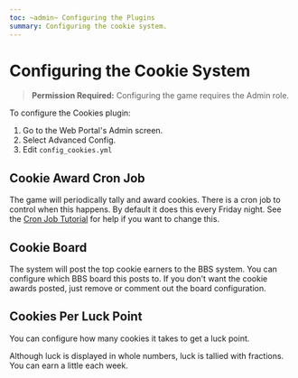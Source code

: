 ```yaml
---
toc: ~admin~ Configuring the Plugins
summary: Configuring the cookie system.
---
```

# Configuring the Cookie System

> **Permission Required:** Configuring the game requires the Admin role.

To configure the Cookies plugin:

1. Go to the Web Portal's Admin screen.  
2. Select Advanced Config.
3. Edit `config_cookies.yml`


## Cookie Award Cron Job

The game will periodically tally and award cookies.  There is a cron job to control when this happens.  By default it does this every Friday night.  See the [Cron Job Tutorial](http://www.aresmush.com/tutorials/code/configuring-cron) for help if you want to change this.

## Cookie Board

The system will post the top cookie earners to the BBS system.  You can configure which BBS board this posts to.  If you don't want the cookie awards posted, just remove or comment out the board configuration.

## Cookies Per Luck Point

You can configure how many cookies it takes to get a luck point.

Although luck is displayed in whole numbers, luck is tallied with fractions.  You can earn a little each week.